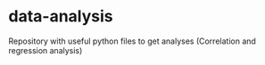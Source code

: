 # data-analysis
Repository with useful python files to get analyses (Correlation and regression analysis)
